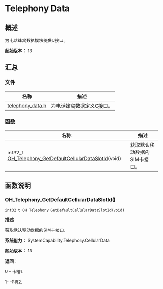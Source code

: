 # Telephony Data


## 概述

为电话蜂窝数据模块提供C接口。

**起始版本：** 13


## 汇总


### 文件

| 名称 | 描述 |
| -------- | -------- |
| [telephony_data.h](telephony__data_8h.md) | 为电话蜂窝数据定义C接口。 |

### 函数

| 名称 | 描述 |
| -------- | -------- |
| int32_t [OH_Telephony_GetDefaultCellularDataSlotId](#oh_telephony_getdefaultcellulardataslotid)(void) | 获取默认移动数据的SIM卡接口。 |

## 函数说明


### OH_Telephony_GetDefaultCellularDataSlotId()

```
int32_t OH_Telephony_GetDefaultCellularDataSlotId(void)
```

**描述**

获取默认移动数据的SIM卡接口。

**系统能力：** SystemCapability.Telephony.CellularData

**起始版本：** 13

**返回：**

0 - 卡槽1.

1- 卡槽2.